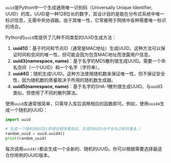 `uuid`是Python中一个生成通用唯一识别码（Universally Unique Identifier, UUID）的库。UUID是一种128位长的数字，其设计目的是能在分布式系统中唯一标识信息，无需中央协调器。由于其唯一性，它常被用于网络中各种需要唯一标识的场合。<br>

Python的`uuid`库提供了几种不同类型的UUID生成方法：<br>

1. **uuid1()**：基于时间和节点ID（通常是MAC地址）生成UUID。这种方法可以保证时间和空间的唯一性，但可能会因为包含MAC地址而泄露用户信息。
2. **uuid3(namespace, name)**：基于名字的MD5散列值生成UUID。需要一个命名空间（一个UUID）和一个名字（字符串）。
3. **uuid4()**：随机生成UUID。这种方法使用随机数来保证唯一性，但不保证安全性，因为随机数的质量取决于所用的随机数生成器。
4. **uuid5(namespace, name)**：基于名字的SHA-1散列值生成UUID。与uuid3类似，但使用了不同的散列算法。

使用`uuid`库通常很简单，只需导入库后调用相应的函数即可。例如，使用`uuid4`生成一个随机的UUID：<br>

```python
import uuid

# 生成一个随机的UUID(即使在程序重启后，生成的UUID也不会与之前的重复。)
random_uuid = uuid.uuid4()
print(random_uuid)
```

每次调用`uuid4()`都会生成一个全新的、随机的UUID。你可以根据需要选择最适合你用例的UUID版本。<br>